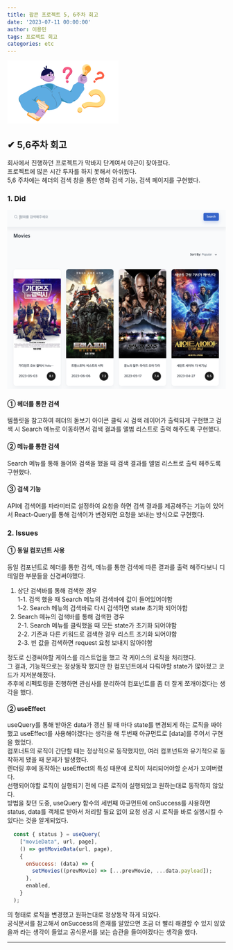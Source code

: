 ```yaml
---
title: 팝콘 프로젝트 5, 6주차 회고
date: '2023-07-11 00:00:00'
author: 이용민
tags: 프로젝트 회고
categories: etc
---
```


![insight_boy.png](insight_boy.png)

## ✔ 5,6주차 회고

회사에서 진행하던 프로젝트가 막바지 단계여서 야근이 잦아졌다.  
프로젝트에 많은 시간 투자를 하지 못해서 아쉬웠다.  
5,6 주차에는 헤더의 검색 창을 통한 영화 검색 기능, 검색 페이지를 구현했다.  

### 1. Did

![검색헤더.png](검색헤더.png)

#### ① 헤더를 통한 검색

템플릿을 참고하여 헤더의 돋보기 아이콘 클릭 시 검색 레이어가 출력되게 구현했고 검색 시 Search 메뉴로 이동하면서 검색 결과를 앨범 리스트로 출력 해주도록 구현했다.

#### ② 메뉴를 통한 검색

Search 메뉴를 통해 들어와 검색을 했을 때 검색 결과를 앨범 리스트로 출력 해주도록 구현했다.

#### ③ 검색 기능

API에 검색어를 파라미터로 설정하여 요청을 하면 검색 결과를 제공해주는 기능이 있어서 React-Query를 통해 검색어가 변경되면 요청을 보내는 방식으로 구현했다.

### 2. Issues  

#### ① 동일 컴포넌트 사용

동일 컴포넌트로 헤더를 통한 검색, 메뉴를 통한 검색에 따른 결과를 출력 해주다보니 디테일한 부분들을 신경써야했다.

1. 상단 검색바를 통해 검색한 경우  
  1-1. 검색 했을 때 Search 메뉴의 검색바에 값이 들어있어야함  
  1-2. Search 메뉴의 검색바로 다시 검색하면 state 초기화 되어야함  
2. Search 메뉴의 검색바를 통해 검색한 경우  
  2-1. Search 메뉴를 클릭했을 때 모든 state가 초기화 되어야함  
  2-2. 기존과 다른 키워드로 검색한 경우 리스트 초기화 되어야함  
  2-3. 빈 값을 검색하면 request 요청 보내지 않아야함  

정도로 신경써야할 케이스를 리스트업을 했고 각 케이스의 로직을 처리했다.  
그 결과, 기능적으로는 정상동작 했지만 한 컴포넌트에서 다뤄야할 state가 많아졌고 코드가 지저분해졌다.  
추후에 리펙토링을 진행하면 관심사를 분리하여 컴포넌트를 좀 더 잘게 쪼개야겠다는 생각을 했다.

#### ② useEffect

useQuery를 통해 받아온 data가 갱신 될 때 마다 state를 변경되게 하는 로직을 짜야했고 useEffect를 사용해야겠다는 생각을 해 두번째 아규먼트로 [data]를 주어서 구현을 했었다.  
컴포너트의 로직이 간단할 때는 정상적으로 동작했지만, 여러 컴포넌트와 유기적으로 동작하게 됐을 때 문제가 발생했다.  
렌더링 후에 동작하는 useEffect의 특성 때문에 로직이 처리되어야할 순서가 꼬여버렸다.  
선행되어야할 로직이 실행되기 전에 다른 로직이 실행되었고 원하는대로 동작하지 않았다.  
방법을 찾던 도중, useQuery 함수의 세번째 아규먼트에 onSuccess를 사용하면 status, data를 객체로 받아서 처리할 필요 없이 요청 성공 시 로직을 바로 실행시킬 수 있다는 것을 알게되었다.  

```javascript
  const { status } = useQuery(
    ["movieData", url, page],
    () => getMovieData(url, page),
    {
      onSuccess: (data) => {
        setMovies((prevMovie) => [...prevMovie, ...data.payload]);
      },
      enabled,
    }
  );

```

의 형태로 로직을 변경했고 원하는대로 정상동작 하게 되었다.  
공식문서를 참고해서 onSuccess의 존재를 알았으면 조금 더 빨리 해결할 수 있지 않았을까 라는 생각이 들었고 공식문서를 보는 습관을 들여야겠다는 생각을 했다.

---
